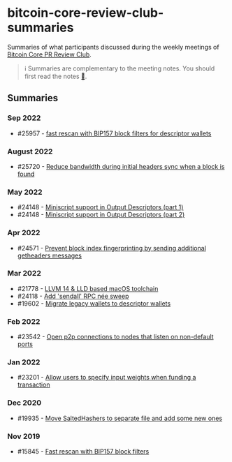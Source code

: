 # bitcoin-core-review-club-summaries

Summaries of what participants discussed during the weekly meetings of [Bitcoin Core PR Review Club](https://github.com/bitcoin-core-review-club).

> :information_source: Summaries are complementary to the meeting notes. You should first read the notes [:eyes:](https://bitcoincore.reviews/meetings/).

## Summaries

### Sep 2022

- \#25957 - [fast rescan with BIP157 block filters for descriptor wallets](posts/2022-09-07-%2325957.md)

### August 2022

- \#25720 - [Reduce bandwidth during initial headers sync when a block is found](posts/2022-08-10-%2325720.md)

### May 2022

- \#24148 - [Miniscript support in Output Descriptors (part 1)](posts/2022-05-18-%2324148.md)
- \#24148 - [Miniscript support in Output Descriptors (part 2)](posts/2022-05-18-%2324148-2.md)

### Apr 2022

- \#24571 - [Prevent block index fingerprinting by sending additional getheaders messages](posts/2022-04-06-%2324571.md)

### Mar 2022

- \#21778 - [LLVM 14 & LLD based macOS toolchain](posts/2022-03-23-%2321778.md)
- \#24118 - [Add 'sendall' RPC née sweep](posts/2022-03-16-%2324118.md)
- \#19602 - [Migrate legacy wallets to descriptor wallets](posts/2022-03-09-%2319602.md)

### Feb 2022

- \#23542 - [Open p2p connections to nodes that listen on non-default ports](posts/2022-02-16-%2323542.md)

### Jan 2022

- \#23201 - [Allow users to specify input weights when funding a transaction](posts/2022-01-19-%2323201.md)

### Dec 2020

- \#19935 - [Move SaltedHashers to separate file and add some new ones](posts/2020-12-16-%2319935.md)

### Nov 2019

- \#15845 - [Fast rescan with BIP157 block filters](posts/2019-11-06-%2315845.md)